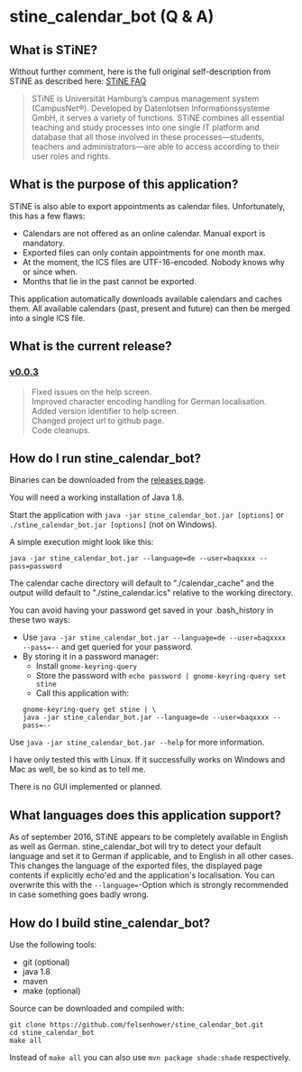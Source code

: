 # stine_calendar_bot (Q & A)

## What is STiNE?

Without further comment, here is the full original self-description from STiNE as described here: [STiNE FAQ](https://www.stine.uni-hamburg.de/scripts/mgrqispi.dll?APPNAME=CampusNet&PRGNAME=EXTERNALPAGES&ARGUMENTS=-N000000000000002,-N000498,-Afaq "STiNE FAQ")

> STiNE is Universität Hamburg’s campus management system (CampusNet®). Developed by Datenlotsen Informationssysteme GmbH, it serves a variety of functions. STiNE combines all essential teaching and study processes into one single IT platform and database that all those involved in these processes—students, teachers and administrators—are able to access according to their user roles and rights.

## What is the purpose of this application?

STiNE is also able to export appointments as calendar files. Unfortunately, this has a few flaws:
- Calendars are not offered as an online calendar. Manual export is mandatory.
- Exported files can only contain appointments for one month max.
- At the moment, the ICS files are UTF-16-encoded. Nobody knows why or since when.
- Months that lie in the past cannot be exported.

This application automatically downloads available calendars and caches them. All available calendars (past, present and future) can then be merged into a single ICS file.

## What is the current release?

### [v0.0.3](https://github.com/felsenhower/stine_calendar_bot/releases/tag/v0.0.3)
> Fixed issues on the help screen.<br/>
Improved character encoding handling for German localisation.<br/>
Added version identifier to help screen.<br/>
Changed project url to github page.<br/>
Code cleanups.

## How do I run stine_calendar_bot?

Binaries can be downloaded from the [releases page](https://github.com/felsenhower/stine_calendar_bot/releases).

You will need a working installation of Java 1.8.

Start the application with `java -jar stine_calendar_bot.jar [options]` or `./stine_calendar_bot.jar [options]` (not on Windows).

A simple execution might look like this:

```
java -jar stine_calendar_bot.jar --language=de --user=baqxxxx --pass=password
```
The calendar cache directory will default to "./calendar_cache" and the output willd default to "./stine_calendar.ics" relative to the working directory.

You can avoid having your password get saved in your .bash_history in these two ways:
- Use `java -jar stine_calendar_bot.jar --language=de --user=baqxxxx --pass=--` and get queried for your password.
- By storing it in a password manager:
    - Install `gnome-keyring-query`
    - Store the password with `echo password | gnome-keyring-query set stine`
    - Call this application with:
    ```
    gnome-keyring-query get stine | \
    java -jar stine_calendar_bot.jar --language=de --user=baqxxxx --pass=--
    ```
    
Use `java -jar stine_calendar_bot.jar --help` for more information.

I have only tested this with Linux. If it successfully works on Windows and Mac as well, be so kind as to tell me.

There is no GUI implemented or planned.

## What languages does this application support?

As of september 2016, STiNE appears to be completely available in English as well as German. stine_calendar_bot will try to detect your default language and set it to German if applicable, and to English in all other cases. This changes the language of the exported files, the displayed page contents if explicitly echo'ed and the application's localisation. You can overwrite this with the `--language=`-Option which is strongly recommended in case something goes badly wrong.

## How do I build stine_calendar_bot?

Use the following tools:
- git (optional)
- java 1.8
- maven
- make (optional)

Source can be downloaded and compiled with:
```
git clone https://github.com/felsenhower/stine_calendar_bot.git
cd stine_calendar_bot
make all
```
Instead of `make all` you can also use `mvn package shade:shade` respectively.
